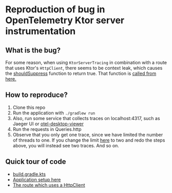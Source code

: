 
# Reproduction of bug in OpenTelemetry Ktor server instrumentation

## What is the bug?

For some reason, when using `KtorServerTracing` in combination with a route that uses Ktor's `HttpClient`,
there seems to be context leak, which causes the [shouldSuppress](https://github.com/open-telemetry/opentelemetry-java-instrumentation/blob/955470a63a49c035b426cb6b52e98a5fb67d1e2a/instrumentation-api/src/main/java/io/opentelemetry/instrumentation/api/instrumenter/Instrumenter.java#L111) function to return true.
That function is [called from here.](https://github.com/open-telemetry/opentelemetry-java-instrumentation/blob/955470a63a49c035b426cb6b52e98a5fb67d1e2a/instrumentation/ktor/ktor-2.0/library/src/main/kotlin/io/opentelemetry/instrumentation/ktor/v2_0/server/KtorServerTracing.kt#L89)
## How to reproduce?

1. Clone this repo
2. Run the application with `./gradlew run`
3. Also, run some service that collects traces on localhost:4317, such as Jaeger UI or [otel-desktop-viewer](https://github.com/CtrlSpice/otel-desktop-viewer)
4. Run the requests in Queries.http
5. Observe that you only get one trace, since we have limited the number of threads to one. If you change the limit [here](https://github.com/LangdalP/ktor-otel-debug/blob/main/build.gradle.kts#L24) to two and redo the steps above, you will instead see two traces. And so on.

## Quick tour of code
- [build.gradle.kts](https://github.com/LangdalP/ktor-otel-debug/blob/main/build.gradle.kts)
- [Application setup here](https://github.com/LangdalP/ktor-otel-debug/blob/main/src/main/kotlin/com/example/Application.kt)
- [The route which uses a HttpClient](https://github.com/LangdalP/ktor-otel-debug/blob/main/src/main/kotlin/com/example/plugins/Routing.kt)
